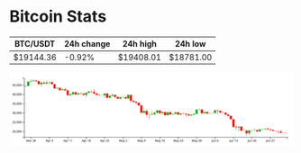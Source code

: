 # Bitcoin Stats

BTC/USDT|24h change|24h high|24h low|
|---|---|---|---|
|$19144.36|-0.92%|$19408.01|$18781.00|

<img src="./chart.svg">
